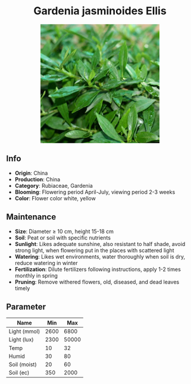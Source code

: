 <h1 align='center'>Gardenia jasminoides Ellis</h1>
<p align="center">
    <img 
        align='center'
        width='320'
        src="../images/gardenia jasminoides ellis.png" 
        alt='Gardenia jasminoides Ellis' />
</p>

## Info

 - **Origin**: China
 - **Production**: China
 - **Category**: Rubiaceae, Gardenia
 - **Blooming**: Flowering period April-July, viewing period 2-3 weeks
 - **Color**: Flower color white, yellow

## Maintenance

 - **Size**: Diameter ≥ 10 cm, height 15-18 cm
 - **Soil**: Peat or soil with specific nutrients
 - **Sunlight**: Likes adequate sunshine, also resistant to half shade, avoid strong light, when flowering put in the places with scattered light
 - **Watering**: Likes wet environments, water thoroughly when soil is dry, reduce watering in winter
 - **Fertilization**: Dilute fertilizers following instructions,  apply 1-2 times monthly in spring
 - **Pruning**: Remove withered flowers, old, diseased, and dead leaves timely

## Parameter

| Name         | Min  | Max   |
|--------------|------|-------|
| Light (mmol) | 2600 | 6800  |
| Light (lux)  | 2300 | 50000 |
| Temp         | 10    | 32    |
| Humid        | 30   | 80    |
| Soil (moist) | 20   | 60    |
| Soil (ec)    | 350  | 2000  |